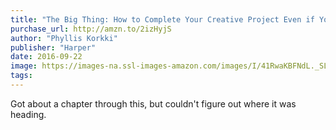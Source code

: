 ```yaml
---
title: "The Big Thing: How to Complete Your Creative Project Even if You're a Lazy, Self-Doubting Procrastinator Like Me"
purchase_url: http://amzn.to/2izHyjS
author: "Phyllis Korkki"
publisher: "Harper"
date: 2016-09-22
image: https://images-na.ssl-images-amazon.com/images/I/41RwaKBFNdL._SL75_.jpg
tags:
---
```


Got about a chapter through this, but couldn't figure out where it was heading.

